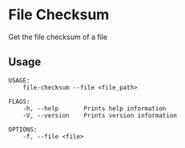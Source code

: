# File Checksum

Get the file checksum of a file

## Usage

```
USAGE:
    file-checksum --file <file_path>

FLAGS:
    -h, --help       Prints help information
    -V, --version    Prints version information

OPTIONS:
    -f, --file <file>
```

